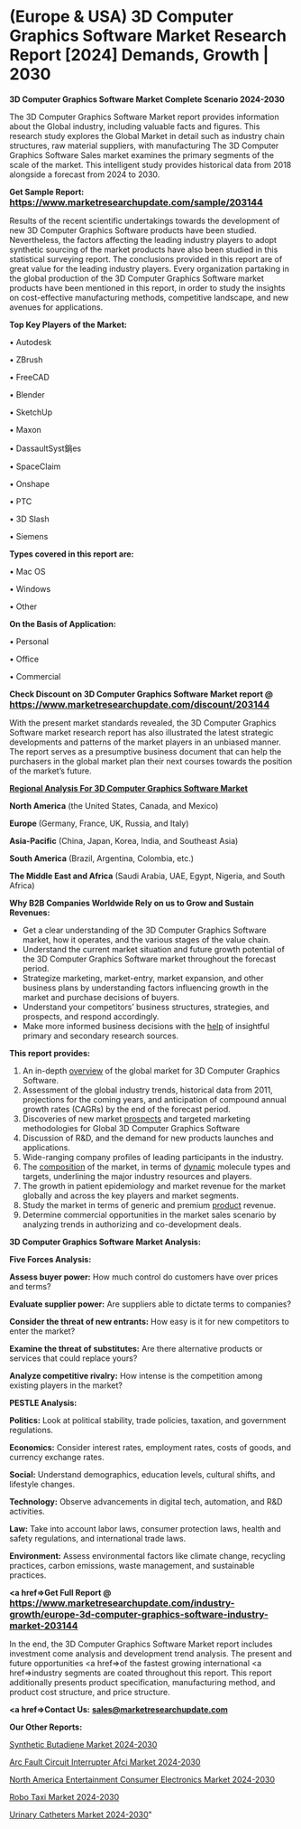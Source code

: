 # (Europe & USA) 3D Computer Graphics Software Market Research Report [2024] Demands, Growth | 2030

<strong>3D Computer Graphics Software Market Complete Scenario 2024-2030</strong>

The 3D Computer Graphics Software Market report provides information about the Global industry, including valuable facts and figures. This research study explores the Global Market in detail such as industry chain structures, raw material suppliers, with manufacturing The 3D Computer Graphics Software Sales market examines the primary segments of the scale of the market. This intelligent study provides historical data from 2018 alongside a forecast from 2024 to 2030.

<strong>Get Sample Report: <a href=https://www.marketresearchupdate.com/sample/203144><font size=3 color=#0000ff>https://www.marketresearchupdate.com/sample/203144</font></a></strong>

Results of the recent scientific undertakings towards the development of new 3D Computer Graphics Software products have been studied. Nevertheless, the factors affecting the leading industry players to adopt synthetic sourcing of the market products have also been studied in this statistical surveying report. The conclusions provided in this report are of great value for the leading industry players. Every organization partaking in the global production of the 3D Computer Graphics Software market products have been mentioned in this report, in order to study the insights on cost-effective manufacturing methods, competitive landscape, and new avenues for applications.

<strong>Top Key Players of the Market:</strong>

• Autodesk

• ZBrush

• FreeCAD

• Blender

• SketchUp

• Maxon

• DassaultSyst鋗es

• SpaceClaim

• Onshape

• PTC

• 3D Slash

• Siemens

<strong>Types covered in this report are: </strong>

• Mac OS

• Windows

• Other

<strong>On the Basis of Application:</strong>

• Personal

• Office

• Commercial

<strong>Check Discount on 3D Computer Graphics Software Market report @ <a href=https://www.marketresearchupdate.com/discount/203144><font size=3 color=#0000ff>https://www.marketresearchupdate.com/discount/203144</font></a></strong>

With the present market standards revealed, the 3D Computer Graphics Software market research report has also illustrated the latest strategic developments and patterns of the market players in an unbiased manner. The report serves as a presumptive business document that can help the purchasers in the global market plan their next courses towards the position of the market’s future.

<strong><u><b>Regional Analysis For 3D Computer Graphics Software Market</b></u></strong>

<strong><b>North America</b></strong> (the United States, Canada, and Mexico)

<strong><b>Europe </b></strong>(Germany, France, UK, Russia, and Italy)

<strong><b>Asia-Pacific</b></strong> (China, Japan, Korea, India, and Southeast Asia)

<strong><b>South America</b></strong> (Brazil, Argentina, Colombia, etc.)

<strong><b>The Middle East and Africa</b></strong> (Saudi Arabia, UAE, Egypt, Nigeria, and South Africa)

<strong>Why B2B Companies Worldwide Rely on us to Grow and Sustain Revenues:</strong>
<ul>
  <li>Get a clear understanding of the 3D Computer Graphics Software market, how it operates, and the various stages of the value chain.</li>
  <li>Understand the current market situation and future growth potential of the 3D Computer Graphics Software market throughout the forecast period.</li>
  <li>Strategize marketing, market-entry, market expansion, and other business plans by understanding factors influencing growth in the market and purchase decisions of buyers.</li>
  <li>Understand your competitors’ business structures, strategies, and prospects, and respond accordingly.</li>
  <li>Make more informed business decisions with the <a href=ASDF991299>help</a> of insightful primary and secondary research sources.</li>
</ul>
<strong>This report provides:</strong>
<ol>
  <li>An in-depth <a href=>overview</a> of the global market for 3D Computer Graphics Software.</li>
  <li>Assessment of the global industry trends, historical data from 2011, projections for the coming years, and anticipation of compound annual growth rates (CAGRs) by the end of the forecast period.</li>
  <li>Discoveries of new market <a href=>prospects</a> and targeted marketing methodologies for Global 3D Computer Graphics Software</li>
  <li>Discussion of R&amp;D, and the demand for new products launches and applications.</li>
  <li>Wide-ranging company profiles of leading participants in the industry.</li>
  <li>The <a href=ASDF881288>composition</a> of the market, in terms of <a href=>dynamic</a> molecule types and targets, underlining the major industry resources and players.</li>
  <li>The growth in patient epidemiology and market revenue for the market globally and across the key players and market segments.</li>
  <li>Study the market in terms of generic and premium <a href=>product</a> revenue.</li>
  <li>Determine commercial opportunities in the market sales scenario by analyzing trends in authorizing and co-development deals.</li>
</ol>

<strong>3D Computer Graphics Software Market Analysis:</strong>

<strong>Five Forces Analysis:</strong>

<strong>Assess buyer power:</strong> How much control do customers have over prices and terms?

<strong>Evaluate supplier power:</strong> Are suppliers able to dictate terms to companies?

<strong>Consider the threat of new entrants:</strong> How easy is it for new competitors to enter the market?

<strong>Examine the threat of substitutes:</strong> Are there alternative products or services that could replace yours?

<strong>Analyze competitive rivalry:</strong> How intense is the competition among existing players in the market?

<strong>PESTLE Analysis:</strong>

<strong>Politics:</strong> Look at political stability, trade policies, taxation, and government regulations.

<strong>Economics:</strong> Consider interest rates, employment rates, costs of goods, and currency exchange rates.

<strong>Social:</strong> Understand demographics, education levels, cultural shifts, and lifestyle changes.

<strong>Technology:</strong> Observe advancements in digital tech, automation, and R&D activities.

<strong>Law:</strong> Take into account labor laws, consumer protection laws, health and safety regulations, and international trade laws.

<strong>Environment:</strong> Assess environmental factors like climate change, recycling practices, carbon emissions, waste management, and sustainable practices.

<strong><a href=>Get Full Report</a> @ <a href=https://www.marketresearchupdate.com/industry-growth/europe-3d-computer-graphics-software-industry-market-203144><font size=3 color=#0000ff>https://www.marketresearchupdate.com/industry-growth/europe-3d-computer-graphics-software-industry-market-203144</font></a></strong>

In the end, the 3D Computer Graphics Software Market report includes investment come analysis and development trend analysis. The present and future opportunities <a href=>of</a> the fastest growing international <a href=>industry</a> segments are coated throughout this report. This report additionally presents product specification, manufacturing method, and product cost structure, and price structure.

<strong><a href=><strong>Contact Us:</strong></a></strong>
<strong>sales@marketresearchupdate.com</strong>

<strong>Our Other Reports:</strong>

<a href=https://www.linkedin.com/pulse/synthetic-butadiene-market-current-business>Synthetic Butadiene Market 2024-2030</a>

<a href=https://www.linkedin.com/pulse/arc-fault-circuit-interrupter-afci-market-outlooks>Arc Fault Circuit Interrupter Afci Market 2024-2030</a>

<a href=https://www.linkedin.com/pulse/north-america-entertainment-consumer-electronics-market>North America Entertainment Consumer Electronics Market 2024-2030</a>

<a href=https://www.linkedin.com/pulse/robo-taxi-market-witness-significant-ydd2f/>Robo Taxi Market 2024-2030</a>

<a href=https://medium.com/@kagwadeaishwarya392/urinary-catheters-market-by-manufacturers-regions-type-and-application-forecast-to-2030-36d6356b2af7>Urinary Catheters Market 2024-2030</a>"

